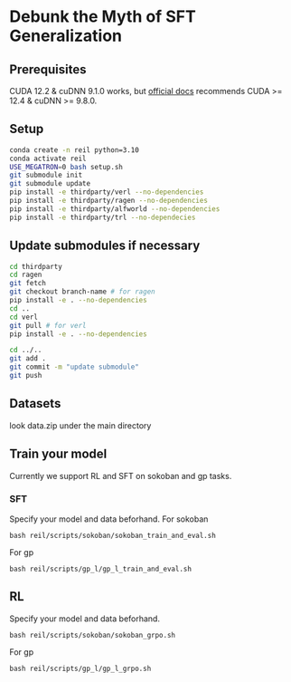 # Debunk the Myth of SFT Generalization

## Prerequisites
CUDA 12.2 & cuDNN 9.1.0 works, but [official docs](https://verl.readthedocs.io/en/latest/start/install.html) recommends CUDA >= 12.4 & cuDNN >= 9.8.0.

## Setup

```bash
conda create -n reil python=3.10
conda activate reil
USE_MEGATRON=0 bash setup.sh
git submodule init
git submodule update
pip install -e thirdparty/verl --no-dependencies
pip install -e thirdparty/ragen --no-dependencies
pip install -e thirdparty/alfworld --no-dependencies
pip install -e thirdparty/trl --no-dependecies
```

## Update submodules if necessary

```bash
cd thirdparty
cd ragen
git fetch
git checkout branch-name # for ragen
pip install -e . --no-dependencies
cd ..
cd verl
git pull # for verl
pip install -e . --no-dependencies

cd ../..
git add .
git commit -m "update submodule"
git push
```

## Datasets
look data.zip under the main directory

## Train your model
Currently we support RL and SFT on sokoban and gp tasks. 
### SFT
Specify your model and data beforhand.
For sokoban
```
bash reil/scripts/sokoban/sokoban_train_and_eval.sh
```
For gp
```
bash reil/scripts/gp_l/gp_l_train_and_eval.sh
```

## RL

Specify your model and data beforhand.
```
bash reil/scripts/sokoban/sokoban_grpo.sh
```
For gp
```
bash reil/scripts/gp_l/gp_l_grpo.sh
```